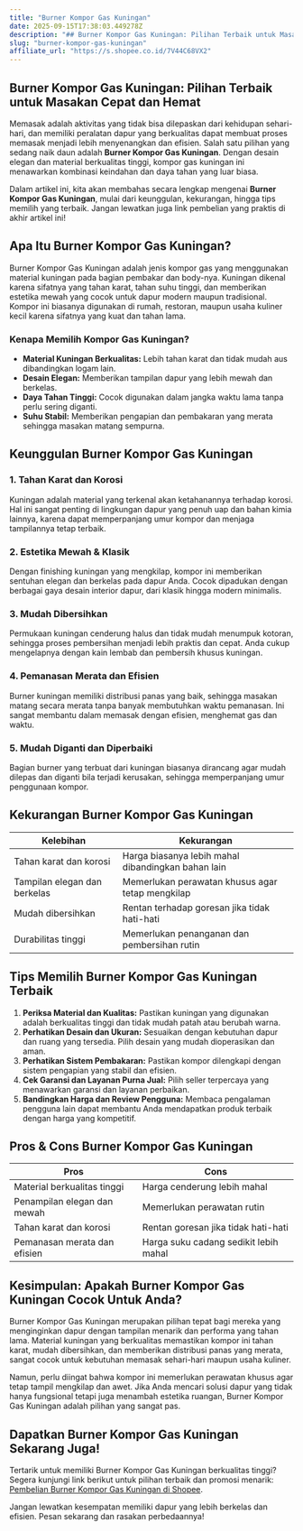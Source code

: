 ```yaml
---
title: "Burner Kompor Gas Kuningan"
date: 2025-09-15T17:38:03.449278Z
description: "## Burner Kompor Gas Kuningan: Pilihan Terbaik untuk Masakan Cepat dan Hemat..."
slug: "burner-kompor-gas-kuningan"
affiliate_url: "https://s.shopee.co.id/7V44C68VX2"
---
```

## Burner Kompor Gas Kuningan: Pilihan Terbaik untuk Masakan Cepat dan Hemat

Memasak adalah aktivitas yang tidak bisa dilepaskan dari kehidupan sehari-hari, dan memiliki peralatan dapur yang berkualitas dapat membuat proses memasak menjadi lebih menyenangkan dan efisien. Salah satu pilihan yang sedang naik daun adalah **Burner Kompor Gas Kuningan**. Dengan desain elegan dan material berkualitas tinggi, kompor gas kuningan ini menawarkan kombinasi keindahan dan daya tahan yang luar biasa.

Dalam artikel ini, kita akan membahas secara lengkap mengenai **Burner Kompor Gas Kuningan**, mulai dari keunggulan, kekurangan, hingga tips memilih yang terbaik. Jangan lewatkan juga link pembelian yang praktis di akhir artikel ini!

## Apa Itu Burner Kompor Gas Kuningan?

Burner Kompor Gas Kuningan adalah jenis kompor gas yang menggunakan material kuningan pada bagian pembakar dan body-nya. Kuningan dikenal karena sifatnya yang tahan karat, tahan suhu tinggi, dan memberikan estetika mewah yang cocok untuk dapur modern maupun tradisional. Kompor ini biasanya digunakan di rumah, restoran, maupun usaha kuliner kecil karena sifatnya yang kuat dan tahan lama.

### Kenapa Memilih Kompor Gas Kuningan?

- **Material Kuningan Berkualitas:** Lebih tahan karat dan tidak mudah aus dibandingkan logam lain.
- **Desain Elegan:** Memberikan tampilan dapur yang lebih mewah dan berkelas.
- **Daya Tahan Tinggi:** Cocok digunakan dalam jangka waktu lama tanpa perlu sering diganti.
- **Suhu Stabil:** Memberikan pengapian dan pembakaran yang merata sehingga masakan matang sempurna.

## Keunggulan Burner Kompor Gas Kuningan

### 1. Tahan Karat dan Korosi

Kuningan adalah material yang terkenal akan ketahanannya terhadap korosi. Hal ini sangat penting di lingkungan dapur yang penuh uap dan bahan kimia lainnya, karena dapat memperpanjang umur kompor dan menjaga tampilannya tetap terbaik.

### 2. Estetika Mewah & Klasik

Dengan finishing kuningan yang mengkilap, kompor ini memberikan sentuhan elegan dan berkelas pada dapur Anda. Cocok dipadukan dengan berbagai gaya desain interior dapur, dari klasik hingga modern minimalis.

### 3. Mudah Dibersihkan

Permukaan kuningan cenderung halus dan tidak mudah menumpuk kotoran, sehingga proses pembersihan menjadi lebih praktis dan cepat. Anda cukup mengelapnya dengan kain lembab dan pembersih khusus kuningan.

### 4. Pemanasan Merata dan Efisien

Burner kuningan memiliki distribusi panas yang baik, sehingga masakan matang secara merata tanpa banyak membutuhkan waktu pemanasan. Ini sangat membantu dalam memasak dengan efisien, menghemat gas dan waktu.

### 5. Mudah Diganti dan Diperbaiki

Bagian burner yang terbuat dari kuningan biasanya dirancang agar mudah dilepas dan diganti bila terjadi kerusakan, sehingga memperpanjang umur penggunaan kompor.

## Kekurangan Burner Kompor Gas Kuningan

| Kelebihan | Kekurangan |
|------------|--------------|
| Tahan karat dan korosi | Harga biasanya lebih mahal dibandingkan bahan lain |
| Tampilan elegan dan berkelas | Memerlukan perawatan khusus agar tetap mengkilap |
| Mudah dibersihkan | Rentan terhadap goresan jika tidak hati-hati |
| Durabilitas tinggi | Memerlukan penanganan dan pembersihan rutin |

## Tips Memilih Burner Kompor Gas Kuningan Terbaik

1. **Periksa Material dan Kualitas:** Pastikan kuningan yang digunakan adalah berkualitas tinggi dan tidak mudah patah atau berubah warna.
2. **Perhatikan Desain dan Ukuran:** Sesuaikan dengan kebutuhan dapur dan ruang yang tersedia. Pilih desain yang mudah dioperasikan dan aman.
3. **Perhatikan Sistem Pembakaran:** Pastikan kompor dilengkapi dengan sistem pengapian yang stabil dan efisien.
4. **Cek Garansi dan Layanan Purna Jual:** Pilih seller terpercaya yang menawarkan garansi dan layanan perbaikan.
5. **Bandingkan Harga dan Review Pengguna:** Membaca pengalaman pengguna lain dapat membantu Anda mendapatkan produk terbaik dengan harga yang kompetitif.

## Pros & Cons Burner Kompor Gas Kuningan

| **Pros** | **Cons** |
|------------|--------------|
| Material berkualitas tinggi | Harga cenderung lebih mahal | 
| Penampilan elegan dan mewah | Memerlukan perawatan rutin |
| Tahan karat dan korosi | Rentan goresan jika tidak hati-hati |
| Pemanasan merata dan efisien | Harga suku cadang sedikit lebih mahal |

## Kesimpulan: Apakah Burner Kompor Gas Kuningan Cocok Untuk Anda?

Burner Kompor Gas Kuningan merupakan pilihan tepat bagi mereka yang menginginkan dapur dengan tampilan menarik dan performa yang tahan lama. Material kuningan yang berkualitas memastikan kompor ini tahan karat, mudah dibersihkan, dan memberikan distribusi panas yang merata, sangat cocok untuk kebutuhan memasak sehari-hari maupun usaha kuliner.

Namun, perlu diingat bahwa kompor ini memerlukan perawatan khusus agar tetap tampil mengkilap dan awet. Jika Anda mencari solusi dapur yang tidak hanya fungsional tetapi juga menambah estetika ruangan, Burner Kompor Gas Kuningan adalah pilihan yang sangat pas.

## Dapatkan Burner Kompor Gas Kuningan Sekarang Juga!

Tertarik untuk memiliki Burner Kompor Gas Kuningan berkualitas tinggi? Segera kunjungi link berikut untuk pilihan terbaik dan promosi menarik: [Pembelian Burner Kompor Gas Kuningan di Shopee](https://s.shopee.co.id/7V44C68VX2).

Jangan lewatkan kesempatan memiliki dapur yang lebih berkelas dan efisien. Pesan sekarang dan rasakan perbedaannya!
